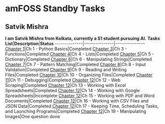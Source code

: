 # amFOSS Standby Tasks

## Satvik Mishra

**I am Satvik Mishra from Kolkata, currently a S1 student pursuing AI.**
**Tasks List**|**Description**|**Status**
--------------|---------------|---------------
[Chapter 1](https://github.com/satvshr/amfoss-tasks-2/blob/master/pq2.ipynb)|Ch 1 - Python Basics|Completed
[Chapter 3](https://github.com/satvshr/amfoss-tasks-2/blob/master/pq3.py)|Ch 3 - Functions|Completed
[Chapter 4](https://github.com/satvshr/amfoss-tasks-2/tree/master/pq4)|Ch 4 - Lists|Completed
[Chapter 5](https://github.com/satvshr/amfoss-tasks-2/tree/master/pq5)|Ch 5 - Dictionary|Completed
[Chapter 6](https://github.com/satvshr/amfoss-tasks-2/tree/master/pq6)|Ch 6 - Manipulating Strings|Completed
[Chapter 7](https://github.com/satvshr/amfoss-tasks-2/tree/master/pq7)|Ch 7 - Pattern Matching|Completed
[Chapter 8](https://github.com/satvshr/amfoss-tasks-2/tree/master/pq8)|Ch 8 - Input Validation|Completed
[Chapter 9](https://github.com/satvshr/amfoss-tasks-2/tree/master/pq9)|Ch 9 - Reading and Writing Files|Completed
[Chapter 10](https://github.com/satvshr/amfoss-tasks-2/tree/master/pq10)|Ch 10 - Organizing Files|Completed
[Chapter 11](https://github.com/satvshr/amfoss-tasks-2/tree/master/pq11)|Ch 11 - Debugging|Completed
[Chapter 12](https://github.com/satvshr/amfoss-tasks-2/tree/master/pq12)|Ch 12 - Web Scraping|Completed
[Chapter 12](https://github.com/satvshr/amfoss-tasks-2/tree/master/pq13)|Ch 13 - Working with Excel Spreadsheets|Completed
[Chapter 12](https://github.com/satvshr/amfoss-tasks-2/tree/master/pq14)|Ch 14 - Working with Google Spreadsheets|Incomplete
[Chapter 12](https://github.com/satvshr/amfoss-tasks-2/tree/master/pq15)|Ch 15 - Working with PDF and Word Documents|Completed
[Chapter 12](https://github.com/satvshr/amfoss-tasks-2/tree/master/pq16)|Ch 16 - Working with CSV Files and JSON Data|Completed
[Chapter 12](https://github.com/satvshr/amfoss-tasks-2/tree/master/pq17)|Ch 17 - Keeping Time, Scheduling Tasks, and Launching Programs|Completed
[Chapter 12](https://github.com/satvshr/amfoss-tasks-2/tree/master/pq19)|Ch 19 - Manipulating Images|One question done
